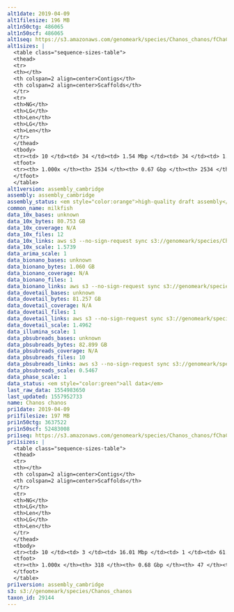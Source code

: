 ```yaml
---
alt1date: 2019-04-09
alt1filesize: 196 MB
alt1n50ctg: 486065
alt1n50scf: 486065
alt1seq: https://s3.amazonaws.com/genomeark/species/Chanos_chanos/fChaCha1/assembly_cambridge/fChaCha1.alt.asm.20190409.fasta.gz
alt1sizes: |
  <table class="sequence-sizes-table">
  <thead>
  <tr>
  <th></th>
  <th colspan=2 align=center>Contigs</th>
  <th colspan=2 align=center>Scaffolds</th>
  </tr>
  <tr>
  <th>NG</th>
  <th>LG</th>
  <th>Len</th>
  <th>LG</th>
  <th>Len</th>
  </tr>
  </thead>
  <tbody>
  <tr><td> 10 </td><td> 34 </td><td> 1.54 Mbp </td><td> 34 </td><td> 1.54 Mbp </td></tr>  <tr><td> 20 </td><td> 88 </td><td> 1.01 Mbp </td><td> 88 </td><td> 1.01 Mbp </td></tr>  <tr><td> 30 </td><td> 167 </td><td> 0.77 Mbp </td><td> 167 </td><td> 0.77 Mbp </td></tr>  <tr><td> 40 </td><td> 267 </td><td> 0.61 Mbp </td><td> 267 </td><td> 0.61 Mbp </td></tr>  <tr style="background-color:#cccccc;"><td> 50 </td><td> 392 </td><td> 0.49 Mbp </td><td> 392 </td><td> 0.49 Mbp </td></tr>  <tr><td> 60 </td><td> 548 </td><td> 0.39 Mbp </td><td> 548 </td><td> 0.39 Mbp </td></tr>  <tr><td> 70 </td><td> 744 </td><td> 0.30 Mbp </td><td> 744 </td><td> 0.30 Mbp </td></tr>  <tr><td> 80 </td><td> 1003 </td><td> 0.23 Mbp </td><td> 1003 </td><td> 0.23 Mbp </td></tr>  <tr><td> 90 </td><td> 1368 </td><td> 0.14 Mbp </td><td> 1368 </td><td> 0.14 Mbp </td></tr>  <tr><td> 100 </td><td> 2533 </td><td> 598  bp </td><td> 2533 </td><td> 598  bp </td></tr>  </tbody>
  <tfoot>
  <tr><th> 1.000x </th><th> 2534 </th><th> 0.67 Gbp </th><th> 2534 </th><th> 0.67 Gbp </th></tr>
  </tfoot>
  </table>
alt1version: assembly_cambridge
assembly: assembly_cambridge
assembly_status: <em style="color:orange">high-quality draft assembly</em>
common_name: milkfish
data_10x_bases: unknown
data_10x_bytes: 80.753 GB
data_10x_coverage: N/A
data_10x_files: 12
data_10x_links: aws s3 --no-sign-request sync s3://genomeark/species/Chanos_chanos/fChaCha1/genomic_data/10x/ .<br>
data_10x_scale: 1.5739
data_arima_scale: 1
data_bionano_bases: unknown
data_bionano_bytes: 1.060 GB
data_bionano_coverage: N/A
data_bionano_files: 1
data_bionano_links: aws s3 --no-sign-request sync s3://genomeark/species/Chanos_chanos/fChaCha1/genomic_data/bionano/ .<br>
data_dovetail_bases: unknown
data_dovetail_bytes: 81.257 GB
data_dovetail_coverage: N/A
data_dovetail_files: 1
data_dovetail_links: aws s3 --no-sign-request sync s3://genomeark/species/Chanos_chanos/fChaCha1/genomic_data/dovetail/ .<br>
data_dovetail_scale: 1.4962
data_illumina_scale: 1
data_pbsubreads_bases: unknown
data_pbsubreads_bytes: 82.899 GB
data_pbsubreads_coverage: N/A
data_pbsubreads_files: 10
data_pbsubreads_links: aws s3 --no-sign-request sync s3://genomeark/species/Chanos_chanos/fChaCha1/genomic_data/pacbio/ . --exclude "*scraps.bam*"<br>
data_pbsubreads_scale: 0.5467
data_phase_scale: 1
data_status: <em style="color:green">all data</em>
last_raw_data: 1554983650
last_updated: 1557952733
name: Chanos chanos
pri1date: 2019-04-09
pri1filesize: 197 MB
pri1n50ctg: 3637522
pri1n50scf: 52483008
pri1seq: https://s3.amazonaws.com/genomeark/species/Chanos_chanos/fChaCha1/assembly_cambridge/fChaCha1.pri.asm.20190409.fasta.gz
pri1sizes: |
  <table class="sequence-sizes-table">
  <thead>
  <tr>
  <th></th>
  <th colspan=2 align=center>Contigs</th>
  <th colspan=2 align=center>Scaffolds</th>
  </tr>
  <tr>
  <th>NG</th>
  <th>LG</th>
  <th>Len</th>
  <th>LG</th>
  <th>Len</th>
  </tr>
  </thead>
  <tbody>
  <tr><td> 10 </td><td> 3 </td><td> 16.01 Mbp </td><td> 1 </td><td> 61.41 Mbp </td></tr>  <tr><td> 20 </td><td> 8 </td><td> 11.08 Mbp </td><td> 2 </td><td> 60.95 Mbp </td></tr>  <tr><td> 30 </td><td> 15 </td><td> 7.93 Mbp </td><td> 3 </td><td> 60.45 Mbp </td></tr>  <tr><td> 40 </td><td> 25 </td><td> 6.28 Mbp </td><td> 4 </td><td> 56.02 Mbp </td></tr>  <tr style="background-color:#cccccc;"><td> 50 </td><td> 40 </td><td style="background-color:#88ff88;"> 3.64 Mbp </td><td> 5 </td><td style="background-color:#88ff88;"> 52.48 Mbp </td></tr>  <tr><td> 60 </td><td> 61 </td><td> 2.75 Mbp </td><td> 7 </td><td> 44.87 Mbp </td></tr>  <tr><td> 70 </td><td> 90 </td><td> 2.09 Mbp </td><td> 8 </td><td> 44.49 Mbp </td></tr>  <tr><td> 80 </td><td> 128 </td><td> 1.58 Mbp </td><td> 10 </td><td> 29.68 Mbp </td></tr>  <tr><td> 90 </td><td> 181 </td><td> 1.04 Mbp </td><td> 13 </td><td> 21.07 Mbp </td></tr>  <tr><td> 100 </td><td> 317 </td><td> 494  bp </td><td> 46 </td><td> 24.92 Kbp </td></tr>  </tbody>
  <tfoot>
  <tr><th> 1.000x </th><th> 318 </th><th> 0.68 Gbp </th><th> 47 </th><th> 0.70 Gbp </th></tr>
  </tfoot>
  </table>
pri1version: assembly_cambridge
s3: s3://genomeark/species/Chanos_chanos
taxon_id: 29144
---
```


